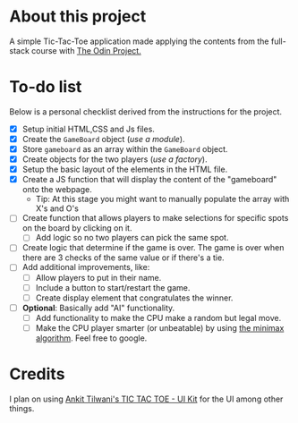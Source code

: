 # About this project

A simple Tic-Tac-Toe application made applying the contents from the full-stack course with [The Odin Project.](https://www.theodinproject.com/) 

# To-do list 
Below is a personal checklist derived from the instructions for the project.
- [x] Setup initial HTML,CSS and Js files.  
- [x]  Create the `GameBoard` object (*use a module*).
  - [x] Store `gameboard` as an array within the `GameBoard` object.
- [x] Create objects for the two players (*use a factory*). 
- [x] Setup the basic layout of the elements in the HTML file. 
- [x] Create a JS function that will display the content of the "gameboard" onto the webpage. 
  - Tip: At this stage you might want to manually populate the array with X's and O's
- [ ] Create function that allows players to make selections for specific spots on the board by clicking on it. 
  - [ ] Add logic so no two players can pick the same spot. 
- [ ] Create logic that determine if the game is over. The game is over when there are 3 checks of the same value or if there's a tie.
- [ ] Add additional improvements, like:
  - [ ] Allow players to put in their name.
  - [ ] Include a button to start/restart the game.
  - [ ] Create display element that congratulates the winner. 
- [ ] **Optional**: Basically add "AI" functionality. 
  - [ ] Add functionality to make the CPU make a random but legal move. 
  - [ ] Make the CPU player smarter (or unbeatable) by using [the minimax algorithm](https://en.wikipedia.org/wiki/Minimax). Feel free to google. 

# Credits 
I plan on using [Ankit Tilwani's TIC TAC TOE - UI Kit](https://www.figma.com/community/file/1198263701033771263/tic-tac-toe-ui-kit) for the UI among other things. 